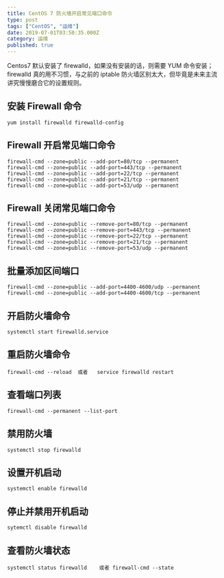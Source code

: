 ```yaml
---
title: CentOS 7 防火墙开启常见端口命令
type: post
tags: ["CentOS", "运维"]
date: 2019-07-01T03:50:35.000Z
category: 运维
published: true
---
```


Centos7 默认安装了 firewalld，如果没有安装的话，则需要 YUM 命令安装；firewalld 真的用不习惯，与之前的 iptable 防火墙区别太大，但毕竟是未来主流讲究慢慢磨合它的设置规则。


## 安装 Firewall 命令
```shell
yum install firewalld firewalld-config
```


## Firewall 开启常见端口命令
```shell
firewall-cmd --zone=public --add-port=80/tcp --permanent
firewall-cmd --zone=public --add-port=443/tcp --permanent
firewall-cmd --zone=public --add-port=22/tcp --permanent
firewall-cmd --zone=public --add-port=21/tcp --permanent
firewall-cmd --zone=public --add-port=53/udp --permanent
```


## Firewall 关闭常见端口命令
```shell
firewall-cmd --zone=public --remove-port=80/tcp --permanent
firewall-cmd --zone=public --remove-port=443/tcp --permanent
firewall-cmd --zone=public --remove-port=22/tcp --permanent
firewall-cmd --zone=public --remove-port=21/tcp --permanent
firewall-cmd --zone=public --remove-port=53/udp --permanent
```


## 批量添加区间端口
```shell
firewall-cmd --zone=public --add-port=4400-4600/udp --permanent
firewall-cmd --zone=public --add-port=4400-4600/tcp --permanent
```


## 开启防火墙命令
```shell
systemctl start firewalld.service
```


## 重启防火墙命令
```shell
firewall-cmd --reload  或者   service firewalld restart
```


## 查看端口列表
```shell
firewall-cmd --permanent --list-port
```


## 禁用防火墙
```shell
systemctl stop firewalld
```


## 设置开机启动
```shell
systemctl enable firewalld
```


## 停止并禁用开机启动
```shell
sytemctl disable firewalld
```


## 查看防火墙状态
```shell
systemctl status firewalld    或者 firewall-cmd --state
```


